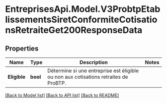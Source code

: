 # EntreprisesApi.Model.V3ProbtpEtablissementsSiretConformiteCotisationsRetraiteGet200ResponseData

## Properties

Name | Type | Description | Notes
------------ | ------------- | ------------- | -------------
**Eligible** | **bool** | Détermine si une entreprise est éligible ou non aux cotisations retraites de ProBTP. | 

[[Back to Model list]](../README.md#documentation-for-models) [[Back to API list]](../README.md#documentation-for-api-endpoints) [[Back to README]](../README.md)

